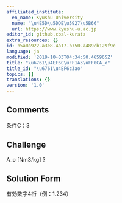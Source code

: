 ```yaml
---
affiliated_institute:
  en_name: Kyushu University
  name: "\u4E5D\u5DDE\u5927\u5B66"
  url: https://www.kyushu-u.ac.jp
editor_id: github.cbal-kurata
extra_resources: {}
id: b5a0a922-a3e8-4a17-b750-a489cb129f9c
language: ja
modified: '2019-10-03T04:34:50.465965Z'
title: "\u6761\u4EF6C\uFF1A3\uFF0CA_o"
title_id: "\u6761\u4EF6c3ao"
topics: []
translations: {}
version: '1.0'
---
```


## Comments
条件C：3

## Challenge
A_o [Nm3/kg] ?

## Solution Form
有効数字4桁（例：1.234）




